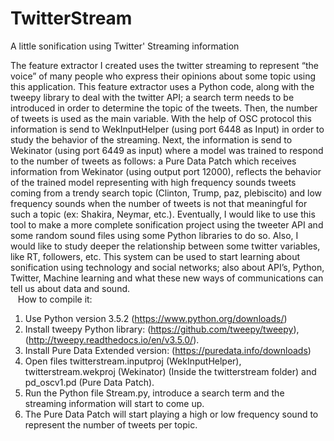 # TwitterStream
A little sonification using Twitter' Streaming information

The feature extractor I created uses the twitter streaming to represent “the voice” of many people who express their opinions about some topic using this application.  This feature extractor uses a Python code, along with the tweepy library to deal with the twitter API; a search term needs to be introduced in order to determine the topic of the tweets.  Then, the number of tweets is used as the main variable. With the help of OSC protocol this information is send to WekInputHelper (using port 6448 as Input) in order to study the behavior of the streaming.  Next, the information is send to Wekinator (using port 6449 as input) where a model was trained to respond to the number of tweets as follows: a Pure Data Patch which receives information from Wekinator (using output port 12000), reflects the behavior of the trained model representing with high frequency sounds tweets coming from a trendy search topic (Clinton, Trump, paz, plebiscito) and low frequency sounds when the number of tweets is not that meaningful for such a topic (ex: Shakira, Neymar, etc.).
Eventually, I would like to use this tool to make a more complete sonification project using the tweeter API and some random sound files using some Python libraries to do so.  Also, I would like to study deeper the relationship between some twitter variables, like RT, followers, etc.
This system can be used to start learning about sonification using technology and social networks; also about API’s, Python, Twitter, Machine learning and what these new ways of communications can tell us about data and sound.  
 
 How to compile it:
1. Use Python version 3.5.2 (https://www.python.org/downloads/)
2.  Install tweepy Python library: (https://github.com/tweepy/tweepy),(http://tweepy.readthedocs.io/en/v3.5.0/).  
3. Install Pure Data Extended version: (https://puredata.info/downloads)
4. Open files twitterstream.inputproj (WekInputHelper), twitterstream.wekproj (Wekinator) (Inside the twitterstream folder) and pd_oscv1.pd (Pure Data Patch).
5. Run the Python file Stream.py, introduce a search term and the streaming information will start to come up.
6. The Pure Data Patch will start playing a high or low frequency sound to represent the number of tweets per topic.


